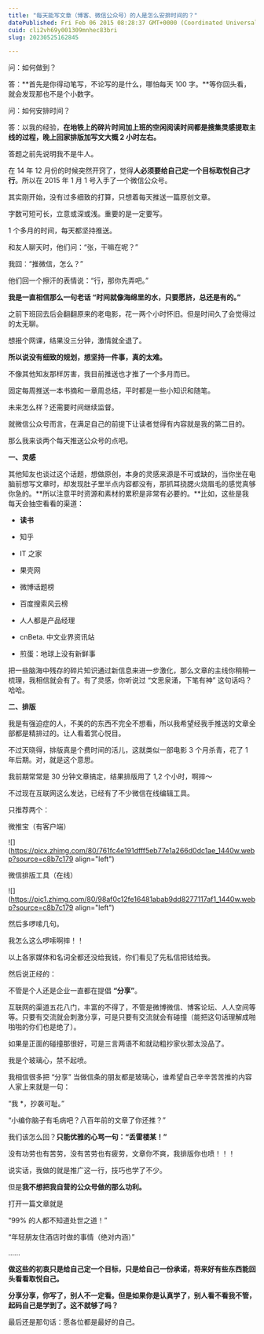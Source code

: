 ```yaml
---
title: "每天能写文章（博客、微信公众号）的人是怎么安排时间的？"
datePublished: Fri Feb 06 2015 08:28:37 GMT+0000 (Coordinated Universal Time)
cuid: cli2vh69y001309mnhec83bri
slug: 20230525162845

---
```


问：如何做到？

答：**首先是你得动笔写，不论写的是什么，哪怕每天 100 字。**等你回头看，就会发现那也不是个小数字。

问：如何安排时间？

答：以我的经验，**在地铁上的碎片时间加上班的空闲阅读时间都是搜集灵感提取主线的过程，晚上回家排版加写文大概 2 小时左右。**

答题之前先说明我不是牛人。

在 14 年 12 月份的时候突然开窍了，觉得**人必须要给自己定一个目标取悦自己才行**。所以在 2015 年 1 月 1 号入手了一个微信公众号。

其实刚开始，没有过多细致的打算，只想着每天推送一篇原创文章。

字数可短可长，立意或深或浅。重要的是一定要写。

1 个多月的时间，每天都坚持推送。

和友人聊天时，他们问：“张，干嘛在呢？”

我回：“推微信，怎么？”

他们回一个擦汗的表情说：“行，那你先弄吧。”

**我是一直相信那么一句老话 “时间就像海绵里的水，只要愿挤，总还是有的。”**

之前下班回去后会翻翻原来的老电影，花一两个小时怀旧。但是时间久了会觉得过的太无聊。

想报个网课，结果没三分钟，激情就全退了。

**所以说没有细致的规划，想坚持一件事，真的太难。**

不像其他知友那样厉害，我目前推送也才推了一个多月而已。

固定每周推送一本书摘和一章周总结，平时都是一些小知识和随笔。

未来怎么样？还需要时间继续监督。

就微信公众号而言，在满足自己的前提下让读者觉得有内容就是我的第二目的。

那么我来谈两个每天推送公众号的点吧。

**一、灵感**

其他知友也谈过这个话题，想做原创，本身的灵感来源是不可或缺的，当你坐在电脑前想写文章时，却发现肚子里半点内容都没有，那抓耳挠腮火烧眉毛的感觉真够你急的。**所以注意平时资源和素材的累积是非常有必要的。**比如，这些是我每天会抽空看看的渠道：

* **读书**
    
* 知乎
    
* IT 之家
    
* 果壳网
    
* 微博话题榜
    
* 百度搜索风云榜
    
* 人人都是产品经理
    
* cnBeta. 中文业界资讯站
    
* 煎蛋：地球上没有新鲜事
    

把一些脑海中残存的碎片知识通过新信息来进一步激化，那么文章的主线你稍稍一梳理，我相信就会有了。有了灵感，你听说过 “文思泉涌，下笔有神” 这句话吗？哈哈。

**二、排版**

我是有强迫症的人，不美的的东西不完全不想看，所以我希望经我手推送的文章全部都是精排过的。让人看着赏心悦目。

不过天晓得，排版真是个费时间的活儿，这就类似一部电影 3 个月杀青，花了 1 年后期。对，就是这个意思。

我前期常常是 30 分钟文章搞定，结果排版用了 1,2 个小时，啊摔～

不过现在互联网这么发达，已经有了不少微信在线编辑工具。

只推荐两个：

微推宝（有客户端）

![](https://picx.zhimg.com/80/761fc4e191dfff5eb77e1a266d0dc1ae_1440w.webp?source=c8b7c179 align="left")

微信排版工具（在线）

![](https://pic1.zhimg.com/80/98af0c12fe16481abab9dd8277117af1_1440w.webp?source=c8b7c179 align="left")

然后多啰嗦几句。

我怎么这么啰嗦啊摔！！

以上各家媒体和名词全都还没给我钱，你们看见了先私信把钱给我。

然后说正经的：

不管是个人还是企业一直都在提倡 **“分享”**。

互联网的渠道五花八门，丰富的不得了，不管是微博微信、博客论坛、人人空间等等。只要有交流就会刺激分享，可是只要有交流就会有碰撞（能把这句话理解成啪啪啪的你们也是绝了）。

如果是正面的碰撞那很好，可是三言两语不和就动粗抄家伙那太没品了。

我是个玻璃心，禁不起喷。

我相信很多把 “分享” 当做信条的朋友都是玻璃心，谁希望自己辛辛苦苦推的内容人家上来就是一句：

“我 \*，抄袭可耻。”

“小编你脑子有毛病吧？八百年前的文章了你还推？”

我们该怎么回？**只能优雅的心骂一句：“丢雷楼某！”**

没有功劳也有苦劳，没有苦劳也有疲劳，文章你不爽，我排版你也喷！！！

说实话，我做的就是推广这一行，技巧也学了不少。

但是**我不想把我自营的公众号做的那么功利。**

打开一篇文章就是

“99% 的人都不知道处世之道！”

“年轻朋友住酒店时做的事情（绝对内涵）”

......

**做这些的初衷只是给自己定一个目标，只是给自己一份承诺，将来好有些东西能回头看看取悦自己。**

**分享分享，你写了，别人不一定看。但是如果你是认真学了，别人看不看我不管，起码自己是学到了。这不就够了吗？**

最后还是那句话：愿各位都是最好的自己。